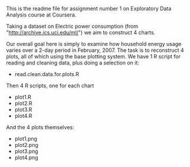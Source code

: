 This is the readme file for assignment number 1 on Exploratory Data Analysis course at Coursera.

Taking a dataset on Electric power consumption (from "http://archive.ics.uci.edu/ml/") we aim to construct 4 charts.

Our overall goal here is simply to examine how household energy usage varies over a 2-day period in February, 2007. The task is to reconstruct 4 plots, all of which using the base plotting system.
We have 1 R script for reading and cleaning data, plus doing a selection on it:
- read.clean.data.for.plots.R

Then 4 R scripts, one for each chart
- plot1.R
- plot2.R
- plot3.R
- plot4.R

And the 4 plots themselves:
- plot1.png
- plot2.png
- plot3.png
- plot4.png
 

